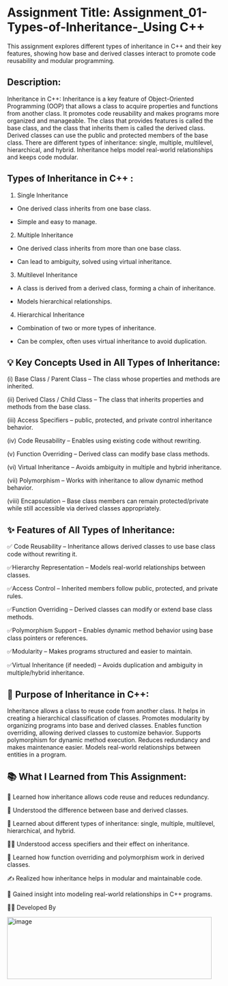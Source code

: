 
# Assignment Title: Assignment_01-Types-of-Inheritance-_Using C++


This assignment explores different types of inheritance in C++ and their key features, showing how base and derived classes interact to promote code reusability and modular programming.


## Description:

Inheritance in C++: 
Inheritance is a key feature of Object-Oriented Programming (OOP) that allows a class to acquire properties and functions from another class. It promotes code reusability and makes programs more organized and manageable. The class that provides features is called the base class, and the class that inherits them is called the derived class. Derived classes can use the public and protected members of the base class. There are different types of inheritance: single, multiple, multilevel, hierarchical, and hybrid. Inheritance helps model real-world relationships and keeps code modular.
## Types of Inheritance in C++ :

1. Single Inheritance

* One derived class inherits from one base class.

* Simple and easy to manage.

2. Multiple Inheritance

* One derived class inherits from more than one base class.

* Can lead to ambiguity, solved using virtual inheritance.

3. Multilevel Inheritance

* A class is derived from a derived class, forming a chain of inheritance.

* Models hierarchical relationships.

4. Hierarchical Inheritance

* Combination of two or more types of inheritance.

* Can be complex, often uses virtual inheritance to avoid duplication.
## 💡 Key Concepts Used in All Types of Inheritance:

(i) Base Class / Parent Class – The class whose properties and methods are inherited.

(ii) Derived Class / Child Class – The class that inherits properties and methods from the base class.

(iii) Access Specifiers – public, protected, and private control inheritance behavior.

(iv) Code Reusability – Enables using existing code without rewriting.

(v) Function Overriding – Derived class can modify base class methods.

(vi) Virtual Inheritance – Avoids ambiguity in multiple and hybrid inheritance.

(vii) Polymorphism – Works with inheritance to allow dynamic method behavior.

(viii) Encapsulation – Base class members can remain protected/private while still accessible via derived classes appropriately.
## ✨ Features of All Types of Inheritance:

✅ Code Reusability – Inheritance allows derived classes to use base class code without rewriting it.

✅Hierarchy Representation – Models real-world relationships between classes.

✅Access Control – Inherited members follow public, protected, and private rules.

✅Function Overriding – Derived classes can modify or extend base class methods.

✅Polymorphism Support – Enables dynamic method behavior using base class pointers or references.

✅Modularity – Makes programs structured and easier to maintain.

✅Virtual Inheritance (if needed) – Avoids duplication and ambiguity in multiple/hybrid inheritance.
## 🔔 Purpose of Inheritance in C++:

Inheritance allows a class to reuse code from another class. It helps in creating a hierarchical classification of classes. Promotes modularity by organizing programs into base and derived classes. Enables function overriding, allowing derived classes to customize behavior. Supports polymorphism for dynamic method execution. Reduces redundancy and makes maintenance easier. Models real-world relationships between entities in a program.
## 📚 What I Learned from This Assignment:

🧠 Learned how inheritance allows code reuse and reduces redundancy.

🔄 Understood the difference between base and derived classes.

🧮 Learned about different types of inheritance: single, multiple, multilevel, hierarchical, and hybrid.

🧑‍💻 Understood access specifiers and their effect on inheritance.

🧩 Learned how function overriding and polymorphism work in derived classes.

✍️ Realized how inheritance helps in modular and maintainable code.

🚀 Gained insight into modeling real-world relationships in C++ programs.

👨‍💻 Developed By

<img width="479" height="145" alt="image" src="https://github.com/user-attachments/assets/16e76890-a88a-486b-86be-dd02e08bb5eb" />

